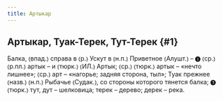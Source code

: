 ```yaml
---
title: Артыкар
---
```

## Артыкар, Туак-Терек, Тут-Терек {#1}

Балка, ⦅впад.⦆ справа в ⦅р.⦆ Ускут в ⦅н.п.⦆ Приветное ⦅Алушт.⦆ – ❶ ⦅ср.⦆ ⦅р.пл.⦆ артык – и ⦅тюрк.⦆ ⦅ИЛ.⦆ Артык; ⦅ср.⦆ ⦅тюрк.⦆ артык – «нечто лишнее»; ⦅ср.⦆ арт – «нагорье; задняя сторона, тыл»; Туак прежнее ⦅назв.⦆ ⦅н.п.⦆ Рыбачье ⦅Судак.⦆, со стороны которого тянется балка; ❸ ⦅тюрк.⦆ тут, дут – шелковица; терек – дерево; дерек – река.
